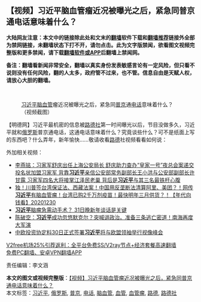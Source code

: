  <h2>【视频】习近平脑血管瘤近况被曝光之后，紧急同普京通电话意味着什么？</h2> <p class="notice"><b>大陆网友注意：本文中的链接除此处和文末的<a href="https://github.com/bannedbook/fanqiang" >翻墙</a>软件下载和<a href="https://github.com/killgcd/justmysocks/blob/master/README.md">翻墙推荐</a>链接外全部为禁网链接，未翻墙状态下打不开，请勿点击。此为文字版禁闻，欲看图文视频完整版和更多禁闻，请下载<a href="https://github.com/bannedbook/fanqiang">翻墙软件或APP</a>后翻墙上禁闻网。</p><p>备注：翻墙看新闻非常安全，翻墙以真实身份发表敏感言论有一定风险，但只看不说则没有任何风险，翻的人太多，政府管不过来，也不管。信息自由是天赋人权，请放心大胆的翻墙。</b></p>  <div class="entry"> <br /> <figure><figcaption class="wp-caption-text"><a href="https://www.bannedbook.org/bnews/tag/%e4%b9%a0%e8%bf%91%e5%b9%b3/" class="st_tag internal_tag" rel="tag" title="标签 习近平 下的日志">习近平</a><a href="https://www.bannedbook.org/bnews/tag/%E8%84%91%E8%A1%80%E7%AE%A1/" class="st_tag internal_tag" rel="tag" title="标签 脑血管 下的日志">脑血管</a>瘤近况被曝光之后，紧急同<a href="https://www.bannedbook.org/bnews/tag/%e6%99%ae%e4%ba%ac/" class="st_tag internal_tag" rel="tag" title="标签 普京 下的日志">普京</a>通<a href="https://www.bannedbook.org/bnews/tag/%e7%94%b5%e8%af%9d/" class="st_tag internal_tag" rel="tag" title="标签 电话 下的日志">电话</a>意味着什么？（视频截图）</figcaption></figure> <p>【明德网】习近平最机密的信息被<a href="https://www.bannedbook.org/bnews/tag/%e8%b7%af%e5%be%b7%e7%a4%be/" class="st_tag internal_tag" rel="tag" title="标签 路德社 下的日志">路德社</a>第一时间曝光以后，节目没做多久，习近平就和<a href="https://www.bannedbook.org/bnews/tag/%e4%bf%84%e7%bd%97%e6%96%af/" class="st_tag internal_tag" rel="tag" title="标签 俄罗斯 下的日志">俄罗斯</a>普京通电话，这通电话意味着什么？究竟谈些什么？可不是纸面上写的东西吧？什么弄年，新年愉快&#8230;&#8230;敬请收看<a href="https://www.bannedbook.org/bnews/tag/%e8%b7%af%e5%be%b7/" class="st_tag internal_tag" rel="tag" title="标签 路德 下的日志">路德</a>社视频看看如何说：</p> <p></p>  <p>外加相关视频：</p> <p></p>  <p></p> <p></p>  <ul class='op-related-articles' title='相关阅读'> <li><a href='https://www.bannedbook.org/bnews/comments/20201231/1458075.html' target='_blank'>李燕铭：习家军舒庆出任上海公安局长 舒庆助力查办“皇家一号”夜总会案递交投名状加盟习家军 背靠<b>习近平</b>亲信公安部常务副部长王小洪与公安部副部长许甘露 习家军四名大将接掌江泽民老巢 背后是<b>习近平</b>与其三名最铁杆心腹</a></li> <li><a href='https://www.bannedbook.org/bnews/taiwannews/20201230/1457992.html' target='_blank'>独！川普签台湾保证法、西藏法案！中国用反垄断法清算阿里、美团？！网传<b>习近平</b>有脑血管瘤！台湾已购2千万剂疫苗！最快明年三月供货？！【年代向钱看】20201230</a></li> <li><a href='https://www.bannedbook.org/bnews/comments/20201230/1457978.html' target='_blank'><b>习近平</b>脑瘤急需动手术？ 31日晚新年谈话是关键</a></li> <li><a href='https://www.bannedbook.org/bnews/cbnews/20201230/1457964.html' target='_blank'>陈破空：<b>习近平</b>成功忽悠默克尔？突喊讲政治。准备三条逃亡密道！南海再度大军演</a></li> <li><a href='https://www.bannedbook.org/bnews/baitai/20201230/1457947.html' target='_blank'>中欧投资协定料30日正式签署<b>习近平</b>将与欧盟领袖举行视像峰会</a></li> </ul> <p class="texttj"> <a href="https://github.com/bannedbook/fanqiang/wiki/V2ray%E6%9C%BA%E5%9C%BA" target="_blank">V2free机场25%引荐返利：全平台免费SS/V2ray节点+经济套餐高速翻墙</a><br/> <a href="https://github.com/bannedbook/fanqiang/wiki/%E7%A6%81%E9%97%BB%E7%BD%91%E5%AE%89%E5%8D%93%E7%BF%BB%E5%A2%99%E6%96%B0%E9%97%BBAPP" target="_blank">免费PC翻墙、安卓VPN翻墙APP</a></p><p>责任编辑：李文涵</p><a name='sharetosocial'></a>       <div><b>本文的图文或视频完整版</b>：<a href='https://www.bannedbook.org/bnews/comments/20201231/1458081.html'>【视频】习近平脑血管瘤近况被曝光之后，紧急同普京通电话意味着什么？</a></div>  </div><!--END ENTRY--> <div class="postfooter"> <div>本文标签：<a href="https://www.bannedbook.org/bnews/tag/%e4%b9%a0%e8%bf%91%e5%b9%b3/" rel="tag">习近平</a>, <a href="https://www.bannedbook.org/bnews/tag/%e4%bf%84%e7%bd%97%e6%96%af/" rel="tag">俄罗斯</a>, <a href="https://www.bannedbook.org/bnews/tag/%e6%99%ae%e4%ba%ac/" rel="tag">普京</a>, <a href="https://www.bannedbook.org/bnews/tag/%e7%94%b5%e8%af%9d/" rel="tag">电话</a>, <a href="https://www.bannedbook.org/bnews/tag/%E8%84%91%E8%A1%80%E7%AE%A1/" rel="tag">脑血管</a>, <a href="https://www.bannedbook.org/bnews/tag/%E8%A1%80%E7%AE%A1/" rel="tag">血管</a>, <a href="https://www.bannedbook.org/bnews/tag/%e8%a1%80%e7%ae%a1%e7%98%a4/" rel="tag">血管瘤</a>, <a href="https://www.bannedbook.org/bnews/tag/%e8%b7%af%e5%be%b7/" rel="tag">路德</a>, <a href="https://www.bannedbook.org/bnews/tag/%e8%b7%af%e5%be%b7%e7%a4%be/" rel="tag">路德社</a></div>  </div><!--END POSTFOOTER--> 